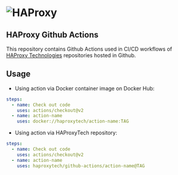 # ![HAProxy](https://github.com/haproxytech/kubernetes-ingress/raw/master/assets/images/haproxy-weblogo-210x49.png "HAProxy")

## HAProxy Github Actions


This repository contains Github Actions used in CI/CD workflows of [HAProxy Technologies](https://www.haproxy.com/) repositories hosted in Github.

## Usage

- Using action via Docker container image on Docker Hub:

```yaml
steps:
  - name: Check out code
    uses: actions/checkout@v2
  - name: action-name
    uses: docker://haproxytech/action-name:TAG
```

- Using action via HAProxyTech repository:

```yaml
steps:
  - name: Check out code
    uses: actions/checkout@v2
  - name: action-name
    uses: haproxytech/github-actions/action-name@TAG
```
